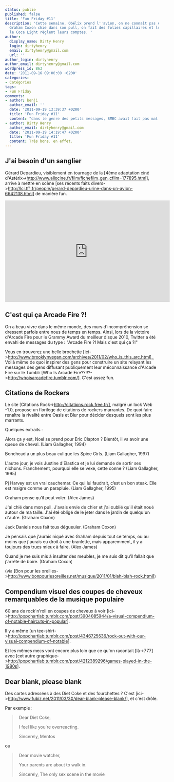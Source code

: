 ```yaml
---
status: publie
published: false
title: 'Fun Friday #11'
description: 'Cette semaine, Obélix prend l''avion, on ne connaît pas Arcade Fire,
  Graham Coxon chie dans son pull, on fait des folies capillaires et le Mentos et
  le Coca Light règlent leurs comptes. '
author:
  display_name: Dirty Henry
  login: dirtyhenry
  email: dirtyhenry@gmail.com
  url: ''
author_login: dirtyhenry
author_email: dirtyhenry@gmail.com
wordpress_id: 863
date: '2011-09-16 09:00:00 +0200'
categories:
- Catégories
tags:
- Fun Friday
comments:
- author: benji
  author_email: ''
  date: '2011-09-19 13:39:37 +0200'
  title: 'Fun Friday #11'
  content: "dans le genre des petits messages, SMBC avait fait pas mal:\r\nhttp://www.smbc-comics.com/index.php?db=comics&id=2347#comic\r\n\r\nhttp://www.smbc-comics.com/index.php?db=comics&id=2223#comic"
- author: Dirty Henry
  author_email: dirtyhenry@gmail.com
  date: '2011-09-19 14:19:47 +0200'
  title: 'Fun Friday #11'
  content: Très bons, en effet.
---
```

<h2>J'ai besoin d'un sanglier</h2>

Gérard Depardieu, visiblement en tournage de la [4ème adaptation ciné d'Astérix->http://www.allocine.fr/film/fichefilm_gen_cfilm=177895.html], arrive à mettre en scène [ses récents faits divers->http://lci.tf1.fr/people/gerard-depardieu-urine-dans-un-avion-6642138.html] de manière fun.

<iframe width="540" height="333" src="http://www.youtube.com/embed/L7estuFU6VU" frameborder="0" allowfullscreen></iframe>

<h2>C'est qui ça Arcade Fire ?!</h2>

On a beau vivre dans le même monde, des murs d'incompréhension se dressent parfois entre nous de temps en temps. Ainsi, lors de la victoire d'Arcade Fire pour le Grammy Award du meilleur disque 2010, Twitter a été envahi de messages du type : "Arcade Fire ?! Mais c'est qui ça ?!"

Vous en trouverez une belle brochette [ici->http://www.brooklynvegan.com/archives/2011/02/who_is_this_arc.html]. 
Voilà même de quoi inspirer des gens pour construire un site relayant les messages des gens diffusant publiquement leur méconnaissance d'Arcade Fire sur le Tumblr [Who Is Arcade Fire??!!?->http://whoisarcadefire.tumblr.com/]. C'est assez fun.

<h2>Citations de Rockers</h2>

Le site [Citations Rock->http://citations.rock.free.fr/], malgré un look Web -1.0, propose un florilège de citations de rockers marrantes. De quoi faire renaître la rivalité entre Oasis et Blur pour décider desquels sont les plus marrants.

Quelques extraits : 


<quote>Alors ça y est, Noel se prend pour Eric Clapton ? Bientôt, il va avoir une queue de cheval. (Liam Gallagher, 1994)</quote>



<quote>Bonehead a un plus beau cul que les Spice Girls. (Liam Gallagher, 1997)</quote>



<quote>L'autre jour, je vois Justine d'Elastica et je lui demande de sortir ses nichons. Franchement, pourquoi elle se vexe, cette conne ? (Liam Gallagher, 1995)</quote>



<quote>Pj Harvey est un vrai cauchemar. Ce qui lui faudrait, c’est un bon steak. Elle est maigre comme un parapluie. (Liam Gallagher, 1995)</quote>



<quote>Graham pense qu'il peut voler. (Alex James)</quote>



<quote>J'ai chié dans mon pull. J'avais envie de chier et j'ai oublié qu'il était noué autour de ma taille. J'ai été obligé de le jeter dans le jardin de quelqu'un d'autre. (Graham Coxon)</quote>



<quote>Jack Daniels nous fait tous dégueuler. (Graham Coxon)</quote>



<quote>Je pensais que j'aurais niqué avec Graham depuis tout ce temps, ou au moins que j'aurais eu droit à une branlette, mais apparemment, il y a toujours des trucs mieux à faire. (Alex James)</quote>



<quote>Quand je me suis mis à insulter des meubles, je me suis dit qu'il fallait que j'arrête de boire. (Graham Coxon)</quote>


(via [Bon pour les oreilles->http://www.bonpourlesoreilles.net/musique/2011/01/blah-blah-rock.html])

<h2>Compendium visuel des coupes de cheveux remarquables de la musique populaire</h2>

60 ans de rock'n'roll en coupes de cheveux à voir [ici->http://popchartlab.tumblr.com/post/3904085944/a-visual-compendium-of-notable-haircuts-in-popular].

Il y a même [un tee-shirt->http://popchartlab.tumblr.com/post/4346725536/rock-out-with-our-visual-compendium-of-notable].

Et les mêmes mecs vont encore plus loin que ce qu'on racontait [là->777] avec [cet autre graphique->http://popchartlab.tumblr.com/post/4212389296/games-played-in-the-1980s].

<h2>Dear blank, please blank</h2>

Des cartes adressées à des Diet Coke et des fourchettes ? C'est [ici->http://www.fubiz.net/2011/03/30/dear-blank-please-blank/], et c'est drôle.

Par exemple :

<blockquote style="padding-left: 20px">Dear Diet Coke,

I feel like you're overreacting.

Sincerely,
Mentos</blockquote>

ou

<blockquote style="padding-left: 20px">Dear movie watcher,

Your parents are about to walk in.

Sincerely,
The only sex scene in the movie</blockquote>

